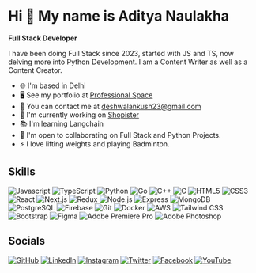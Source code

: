 # Hi 👋 My name is Aditya Naulakha

**Full Stack Developer**

I have been doing Full Stack since 2023, started with JS and TS, now delving more into Python Development. I am a Content Writer as well as a Content Creator.

- 🌐 I'm based in Delhi
- 🖥️ See my portfolio at [Professional Space](https://your-portfolio-link.com)
- 📧 You can contact me at [deshwalankush23@gmail.com](mailto:deshwalankush23@gmail.com)
- 🚀 I'm currently working on [Shopister](https://shopister-link.com)
- 📚 I'm learning Langchain
- 🤝 I'm open to collaborating on Full Stack and Python Projects.
- ⚡ I love lifting weights and playing Badminton.

## Skills
![Javascript](https://developer.mozilla.org/en-US/docs/Web/JavaScript)
![TypeScript](https://img.shields.io/badge/-TypeScript-05122A?style=flat&logo=typescript)
![Python](https://img.shields.io/badge/-Python-05122A?style=flat&logo=python)
![Go](https://img.shields.io/badge/-Go-05122A?style=flat&logo=go)
![C++](https://img.shields.io/badge/-C++-05122A?style=flat&logo=cplusplus)
![C](https://img.shields.io/badge/-C-05122A?style=flat&logo=c)
![HTML5](https://img.shields.io/badge/-HTML5-05122A?style=flat&logo=html5)
![CSS3](https://img.shields.io/badge/-CSS3-05122A?style=flat&logo=css3)
![React](https://img.shields.io/badge/-React-05122A?style=flat&logo=react)
![Next.js](https://img.shields.io/badge/-Next.js-05122A?style=flat&logo=nextdotjs)
![Redux](https://img.shields.io/badge/-Redux-05122A?style=flat&logo=redux)
![Node.js](https://img.shields.io/badge/-Node.js-05122A?style=flat&logo=nodedotjs)
![Express](https://img.shields.io/badge/-Express-05122A?style=flat&logo=express)
![MongoDB](https://img.shields.io/badge/-MongoDB-05122A?style=flat&logo=mongodb)
![PostgreSQL](https://img.shields.io/badge/-PostgreSQL-05122A?style=flat&logo=postgresql)
![Firebase](https://img.shields.io/badge/-Firebase-05122A?style=flat&logo=firebase)
![Git](https://img.shields.io/badge/-Git-05122A?style=flat&logo=git)
![Docker](https://img.shields.io/badge/-Docker-05122A?style=flat&logo=docker)
![AWS](https://img.shields.io/badge/-AWS-05122A?style=flat&logo=amazon-aws)
![Tailwind CSS](https://img.shields.io/badge/-Tailwind%20CSS-05122A?style=flat&logo=tailwind-css)
![Bootstrap](https://img.shields.io/badge/-Bootstrap-05122A?style=flat&logo=bootstrap)
![Figma](https://img.shields.io/badge/-Figma-05122A?style=flat&logo=figma)
![Adobe Premiere Pro](https://img.shields.io/badge/-Adobe%20Premiere%20Pro-05122A?style=flat&logo=adobe-premiere-pro)
![Adobe Photoshop](https://img.shields.io/badge/-Adobe%20Photoshop-05122A?style=flat&logo=adobe-photoshop)

## Socials
[![GitHub](https://img.shields.io/badge/GitHub-181717?style=flat&logo=github)](https://github.com/your-github-profile)
[![LinkedIn](https://img.shields.io/badge/LinkedIn-0A66C2?style=flat&logo=linkedin)](https://linkedin.com/in/your-linkedin-profile)
[![Instagram](https://img.shields.io/badge/Instagram-E4405F?style=flat&logo=instagram)](https://instagram.com/your-instagram-profile)
[![Twitter](https://img.shields.io/badge/Twitter-1DA1F2?style=flat&logo=twitter)](https://twitter.com/your-twitter-profile)
[![Facebook](https://img.shields.io/badge/Facebook-1877F2?style=flat&logo=facebook)](https://facebook.com/your-facebook-profile)
[![YouTube](https://img.shields.io/badge/YouTube-FF0000?style=flat&logo=youtube)](https://youtube.com/your-youtube-profile)

